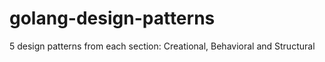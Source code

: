 # golang-design-patterns
5 design patterns from each section: Creational, Behavioral and Structural
